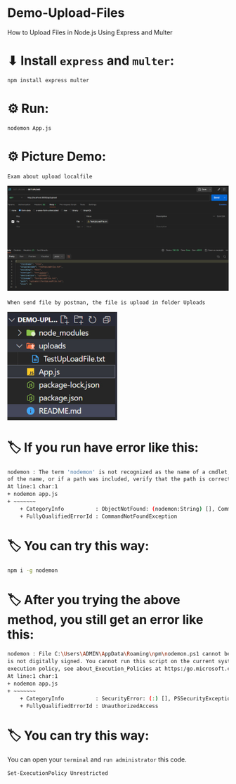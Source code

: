 # Demo-Upload-Files
How to Upload Files in Node.js Using Express and Multer
# ⬇ Install `express` and `multer`:
```bash
npm install express multer
```

# ⚙ Run:
```bash
nodemon App.js
```

# ⚙ Picture Demo:
`Exam about upload localfile`

<img title="Demo Upload local file" alt="Exam Upload local file" src="./Img/Demo/Exam about upload localfile.jpg" style="width:800px;" class="center">

`When send file by postman, the file is upload in folder Uploads`

<img title="Demo Upload local file" alt="Exam Upload local file" src="./Img/Demo/When send file by postman, the file is upload in folder Uploads.jpg" style="width:250px;" class="center">

# 🏷 If you run have error like this:
```bash
nodemon : The term 'nodemon' is not recognized as the name of a cmdlet, function, script file, or operable program. Check the spelling 
of the name, or if a path was included, verify that the path is correct and try again.
At line:1 char:1
+ nodemon app.js
+ ~~~~~~~
    + CategoryInfo          : ObjectNotFound: (nodemon:String) [], CommandNotFoundException
    + FullyQualifiedErrorId : CommandNotFoundException
```
# 🏷 You can try this way:
```bash
npm i -g nodemon
```
# 🏷 After you trying the above method, you still get an error like this:
```bash
nodemon : File C:\Users\ADMIN\AppData\Roaming\npm\nodemon.ps1 cannot be loaded. The file C:\Users\ADMIN\AppData\Roaming\npm\nodemon.ps1 
is not digitally signed. You cannot run this script on the current system. For more information about running scripts and setting        
execution policy, see about_Execution_Policies at https:/go.microsoft.com/fwlink/?LinkID=********.
At line:1 char:1
+ nodemon app.js
+ ~~~~~~~
    + CategoryInfo          : SecurityError: (:) [], PSSecurityException
    + FullyQualifiedErrorId : UnauthorizedAccess
``` 
# 🏷 You can try this way:
You can open your `terminal` and `run administrator` this code.
```bash
Set-ExecutionPolicy Unrestricted
```